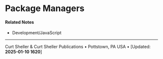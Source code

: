 # Package Managers

#### Related Notes

- Development/JavaScript

----
Curt Sheller &amp; Curt Sheller Publications &bull; Pottstown, PA USA &bull; [Updated: **2025-01-10 1620**]
